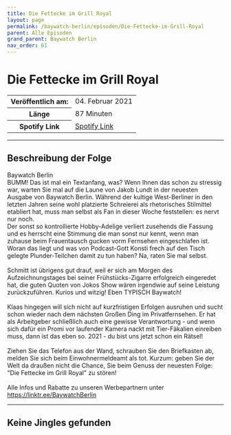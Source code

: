 ```yaml
---
title: Die Fettecke im Grill Royal
layout: page
permalink: /baywatch-berlin/episoden/Die-Fettecke-im-Grill-Royal
parent: Alle Episoden
grand_parent: Baywatch Berlin
nav_order: 61
---
```


# Die Fettecke im Grill Royal
<table class="resp-table dcf-table dcf-table-responsive dcf-table-bordered dcf-table-striped dcf-w-100%">
                    <tbody>
                        <tr>
                            <th scope="row">Veröffentlich am:</th>
                            <td data-label="Veröffentlich am:">04. Februar 2021</td>
                        </tr>
                        <tr>
                            <th scope="row">Länge </th>
                            <td data-label="Länge ">87 Minuten</td>
                        </tr><tr>
                                <th scope="row">Spotify Link</th>
                                <td data-label="Spotify Link"><a href="https://open.spotify.com/episode/57KfPFMZ9gkIrgMqGTgoF9">Spotify Link</a></td>
                            </tr></tbody>
                </table>

***

## Beschreibung der Folge

<div>
Baywatch Berlin <br> BUMM! Das ist mal ein Textanfang, was? Wenn Ihnen das schon zu stressig war, warten Sie mal auf die Laune von Jakob Lundt in der neuesten Ausgabe von Baywatch Berlin. Während der kultige West-Berliner in den letzten Jahren seine wohl platzierte Schreierei als rhetorisches Stilmittel etabliert hat, muss man selbst als Fan in dieser Woche feststellen: es nervt nur noch.  <br> Der sonst so kontrollierte Hobby-Adelige verliert zusehends die Fassung und es herrscht eine Stimmung die man sonst nur kennt, wenn man zuhause beim Frauentausch gucken vorm Fernsehen eingeschlafen ist. Woran das liegt und was von Podcast-Gott Konsti frech auf den Tisch gelegte Plunder-Teilchen damit zu tun haben? Na, raten Sie mal selbst.  <br>  <br> Schmitt ist übrigens gut drauf, weil er sich am Morgen des Aufzeichnungstages bei seiner Frühstücks-Zigarre erfolgreich eingeredet hat, die guten Quoten von Jokos Show wären irgendwie auf seine Leistung zurückzuführen. Kurios und witzig! Eben TYPISCH Baywatch!  <br>  <br> Klaas hingegen will sich nicht auf kurzfristigen Erfolgen ausruhen und sucht schon wieder nach dem nächsten Großen Ding im Privatfernsehen. Er hat als Arbeitgeber schließlich auch eine gewisse Verantwortung - und wenn sich dafür ein Promi vor laufender Kamera nackt mit Tier-Fäkalien einreiben muss, dann ist das eben so. 2021 - du bist uns jetzt schon ein Rätsel!  <br>  <br> Ziehen Sie das Telefon aus der Wand, schrauben Sie den Briefkasten ab, melden Sie sich beim Einwohnermeldeamt als tot. Kurzum: geben Sie der Welt da draußen nicht die Chance, Sie beim Genuss der neuesten Folge: "Die Fettecke im Grill Royal" zu stören! <br>  <br> Alle Infos und Rabatte zu unseren Werbepartnern unter <a href="https://linktr.ee/BaywatchBerlin">https://linktr.ee/BaywatchBerlin</a>  
</div>

***

## Keine Jingles gefunden